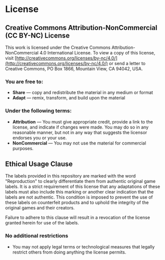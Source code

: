 # License

## Creative Commons Attribution-NonCommercial (CC BY-NC) License

This work is licensed under the Creative Commons Attribution-NonCommercial 4.0 International License. To view a copy of this license, visit [http://creativecommons.org/licenses/by-nc/4.0/](http://creativecommons.org/licenses/by-nc/4.0/) or send a letter to Creative Commons, PO Box 1866, Mountain View, CA 94042, USA.

### You are free to:

- **Share** — copy and redistribute the material in any medium or format
- **Adapt** — remix, transform, and build upon the material

### Under the following terms:

- **Attribution** — You must give appropriate credit, provide a link to the license, and indicate if changes were made. You may do so in any reasonable manner, but not in any way that suggests the licensor endorses you or your use.
- **NonCommercial** — You may not use the material for commercial purposes.

## Ethical Usage Clause

The labels provided in this repository are marked with the word "Reproduction" to clearly differentiate them from authentic original game labels. It is a strict requirement of this license that any adaptations of these labels must also include this marking or another clear indication that the labels are not authentic. This condition is imposed to prevent the use of these labels on counterfeit products and to uphold the integrity of the original games and their creators.

Failure to adhere to this clause will result in a revocation of the license granted herein for use of the labels.

### No additional restrictions

- You may not apply legal terms or technological measures that legally restrict others from doing anything the license permits.